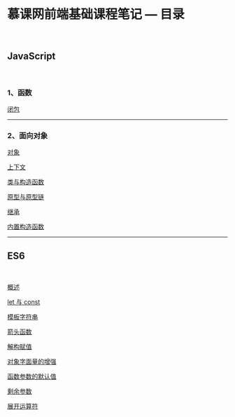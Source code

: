 # 慕课网前端基础课程笔记 — 目录

<br/>

## JavaScript

<br/>

### 1、函数

[闭包]()

---

### 2、面向对象

[对象](https://yyscyber.github.io/front-end/imooc/basic/7aaccb83-de57-45bb-9645-c3aa73ff9534)

[上下文](https://yyscyber.github.io/front-end/imooc/basic/11b568e8-7502-4710-b618-94ab4e82f955)

[类与构造函数](https://yyscyber.github.io/front-end/imooc/basic/041d76c1-aee9-46c8-a3bc-87fda146acff)

[原型与原型链](https://yyscyber.github.io/front-end/imooc/basic/500f65e0-5d77-43df-acf5-f1c66f16fbdf)

[继承](https://yyscyber.github.io/front-end/imooc/basic/f69b1a6a-7f8d-4985-a611-a68ab5ab5214)

[内置构造函数](https://yyscyber.github.io/front-end/imooc/basic/efc638e1-7f94-44bc-8fec-f8ad137745b0)

---

## ES6

<br/>

[概述](https://yyscyber.github.io/front-end/imooc/basic/793c46e1-34b7-4114-a9ad-e6ac9144e796)

[let 与 const](https://yyscyber.github.io/front-end/imooc/basic/83534efd-c9f5-45a8-abb8-36d3b74632aa)

[模板字符串](https://yyscyber.github.io/front-end/imooc/basic/7c5ae3ae-d435-4b8d-80a9-c8fd33745dac)

[箭头函数](https://yyscyber.github.io/front-end/imooc/basic/fa18b6a6-fe8e-4b52-9aa0-ece815285213)

[解构赋值](https://yyscyber.github.io/front-end/imooc/basic/272534e6-5358-4d49-9c77-b766050884ae)

[对象字面量的增强](https://yyscyber.github.io/front-end/imooc/basic/eccd342f-cfaa-461b-b0bd-89b30223807f)

[函数参数的默认值](https://yyscyber.github.io/front-end/imooc/basic/c2a88c5e-8186-4a42-9fd2-4ff50d2e7d42)

[剩余参数](https://yyscyber.github.io/front-end/imooc/basic/fc8a53f4-6237-4b82-9436-d8cbc0a21927)

[展开运算符](https://yyscyber.github.io/front-end/imooc/basic/bcec04f5-69cf-4a0a-8779-a3dc1292f2e8)

